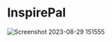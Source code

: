 # InspirePal

![Screenshot 2023-08-29 151555](https://github.com/coder-sandeep/InspirePal/assets/54542247/57061fb3-ea3d-41ba-ade5-4cb8a223fce6)
